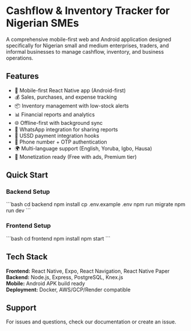 # Cashflow & Inventory Tracker for Nigerian SMEs

A comprehensive mobile-first web and Android application designed specifically for Nigerian small and medium enterprises, traders, and informal businesses to manage cashflow, inventory, and business operations.

## Features

- 📱 Mobile-first React Native app (Android-first)
- 💰 Sales, purchases, and expense tracking
- 📦 Inventory management with low-stock alerts
- 📊 Financial reports and analytics
- 🌐 Offline-first with background sync
- 📲 WhatsApp integration for sharing reports
- 🏦 USSD payment integration hooks
- 🔐 Phone number + OTP authentication
- 🌍 Multi-language support (English, Yoruba, Igbo, Hausa)
- 💸 Monetization ready (Free with ads, Premium tier)

## Quick Start

### Backend Setup
\`\`\`bash
cd backend
npm install
cp .env.example .env
npm run migrate
npm run dev
\`\`\`

### Frontend Setup
\`\`\`bash
cd frontend
npm install
npm start
\`\`\`

## Tech Stack

**Frontend:** React Native, Expo, React Navigation, React Native Paper  
**Backend:** Node.js, Express, PostgreSQL, Knex.js  
**Mobile:** Android APK build ready  
**Deployment:** Docker, AWS/GCP/Render compatible

## Support

For issues and questions, check our documentation or create an issue.
